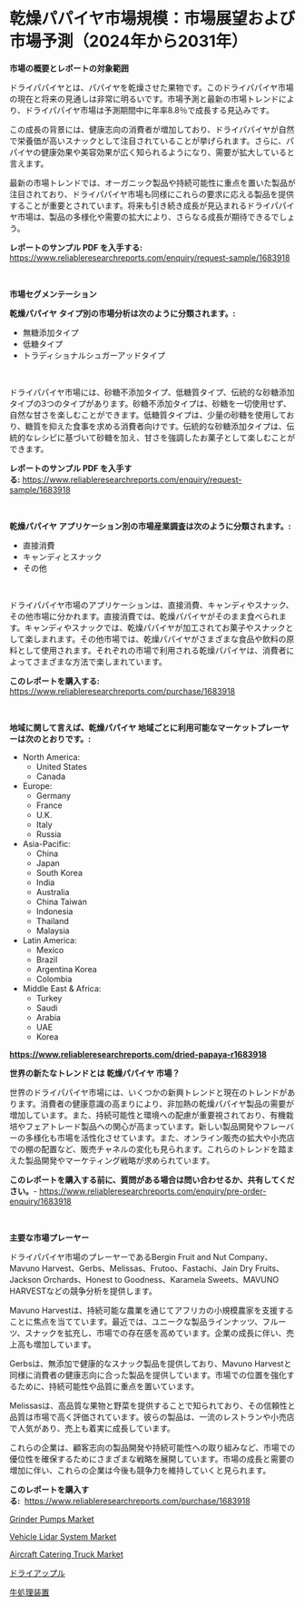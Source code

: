<p><h1>乾燥パパイヤ市場規模：市場展望および市場予測（2024年から2031年）</h1></p><p><strong>市場の概要とレポートの対象範囲</strong></p>
<p><p>ドライパパイヤとは、パパイヤを乾燥させた果物です。このドライパパイヤ市場の現在と将来の見通しは非常に明るいです。市場予測と最新の市場トレンドにより、ドライパパイヤ市場は予測期間中に年率8.8％で成長する見込みです。 </p><p>この成長の背景には、健康志向の消費者が増加しており、ドライパパイヤが自然で栄養価が高いスナックとして注目されていることが挙げられます。さらに、パパイヤの健康効果や美容効果が広く知られるようになり、需要が拡大していると言えます。</p><p>最新の市場トレンドでは、オーガニック製品や持続可能性に重点を置いた製品が注目されており、ドライパパイヤ市場も同様にこれらの要求に応える製品を提供することが重要とされています。将来も引き続き成長が見込まれるドライパパイヤ市場は、製品の多様化や需要の拡大により、さらなる成長が期待できるでしょう。</p></p>
<p><strong>レポートのサンプル PDF を入手する:</strong> <a href="https://www.reliableresearchreports.com/enquiry/request-sample/1683918">https://www.reliableresearchreports.com/enquiry/request-sample/1683918</a></p>
<p>&nbsp;</p>
<p><strong>市場セグメンテーション</strong></p>
<p><strong>乾燥パパイヤ タイプ別の市場分析は次のように分類されます。:</strong></p>
<p><ul><li>無糖添加タイプ</li><li>低糖タイプ</li><li>トラディショナルシュガーアッドタイプ</li></ul></p>
<p>&nbsp;</p>
<p><p>ドライパパイヤ市場には、砂糖不添加タイプ、低糖質タイプ、伝統的な砂糖添加タイプの3つのタイプがあります。砂糖不添加タイプは、砂糖を一切使用せず、自然な甘さを楽しむことができます。低糖質タイプは、少量の砂糖を使用しており、糖質を抑えた食事を求める消費者向けです。伝統的な砂糖添加タイプは、伝統的なレシピに基づいて砂糖を加え、甘さを強調したお菓子として楽しむことができます。</p></p>
<p><strong>レポートのサンプル PDF を入手する:</strong>&nbsp;<a href="https://www.reliableresearchreports.com/enquiry/request-sample/1683918">https://www.reliableresearchreports.com/enquiry/request-sample/1683918</a></p>
<p>&nbsp;</p>
<p><strong> 乾燥パパイヤ アプリケーション別の市場産業調査は次のように分類されます。:</strong></p>
<p><ul><li>直接消費</li><li>キャンディとスナック</li><li>その他</li></ul></p>
<p>&nbsp;</p>
<p><p>ドライパパイヤ市場のアプリケーションは、直接消費、キャンディやスナック、その他市場に分かれます。直接消費では、乾燥パパイヤがそのまま食べられます。キャンディやスナックでは、乾燥パパイヤが加工されてお菓子やスナックとして楽しまれます。その他市場では、乾燥パパイヤがさまざまな食品や飲料の原料として使用されます。それぞれの市場で利用される乾燥パパイヤは、消費者によってさまざまな方法で楽しまれています。</p></p>
<p><strong>このレポートを購入する:</strong>&nbsp; <a href="https://www.reliableresearchreports.com/purchase/1683918">https://www.reliableresearchreports.com/purchase/1683918</a></p>
<p>&nbsp;</p>
<p><strong>地域に関して言えば、乾燥パパイヤ 地域ごとに利用可能なマーケットプレーヤーは次のとおりです。:</strong></p>
<p><ul>
    <li>
        North America:
        <ul>
            <li>United States</li>
            <li>Canada</li>
        </ul>
    </li>
    <li>
        Europe:
        <ul>
            <li>Germany</li>
            <li>France</li>
            <li>U.K.</li>
            <li>Italy</li>
            <li>Russia</li>
        </ul>
    </li>
    <li>
        Asia-Pacific:
        <ul>
            <li>China</li>
            <li>Japan</li>
            <li>South Korea</li>
            <li>India</li>
            <li>Australia</li>
            <li>China Taiwan</li>
            <li>Indonesia</li>
            <li>Thailand</li>
            <li>Malaysia</li>
        </ul>
    </li>
    <li>
        Latin America:
        <ul>
            <li>Mexico</li>
            <li>Brazil</li>
            <li>Argentina Korea</li>
            <li>Colombia</li>
        </ul>
    </li>
    <li>
        Middle East & Africa:
        <ul>
            <li>Turkey</li>
            <li>Saudi</li>
            <li>Arabia</li>
            <li>UAE</li>
            <li>Korea</li>
        </ul>
    </li>
    </ul></p>
<p><strong><a href="https://www.reliableresearchreports.com/dried-papaya-r1683918">https://www.reliableresearchreports.com/dried-papaya-r1683918</a></strong>&nbsp;</p>
<p><strong>世界の新たなトレンドとは 乾燥パパイヤ 市場？</strong></p>
<p><p>世界のドライパパイヤ市場には、いくつかの新興トレンドと現在のトレンドがあります。消費者の健康意識の高まりにより、非加熱の乾燥パパイヤ製品の需要が増加しています。また、持続可能性と環境への配慮が重要視されており、有機栽培やフェアトレード製品への関心が高まっています。新しい製品開発やフレーバーの多様化も市場を活性化させています。また、オンライン販売の拡大や小売店での棚の配置など、販売チャネルの変化も見られます。これらのトレンドを踏まえた製品開発やマーケティング戦略が求められています。</p></p>
<p><strong>このレポートを購入する前に、質問がある場合は問い合わせるか、共有してください。</strong>- <a href="https://www.reliableresearchreports.com/enquiry/pre-order-enquiry/1683918">https://www.reliableresearchreports.com/enquiry/pre-order-enquiry/1683918</a></p>
<p>&nbsp;</p>
<p><strong>主要な市場プレーヤー</strong></p>
<p><p>ドライパパイヤ市場のプレーヤーであるBergin Fruit and Nut Company、Mavuno Harvest、Gerbs、Melissas、Frutoo、Fastachi、Jain Dry Fruits、Jackson Orchards、Honest to Goodness、Karamela Sweets、MAVUNO HARVESTなどの競争分析を提供します。 </p><p>Mavuno Harvestは、持続可能な農業を通じてアフリカの小規模農家を支援することに焦点を当てています。最近では、ユニークな製品ラインナッツ、フルーツ、スナックを拡充し、市場での存在感を高めています。企業の成長に伴い、売上高も増加しています。</p><p>Gerbsは、無添加で健康的なスナック製品を提供しており、Mavuno Harvestと同様に消費者の健康志向に合った製品を提供しています。市場での位置を強化するために、持続可能性や品質に重点を置いています。</p><p>Melissasは、高品質な果物と野菜を提供することで知られており、その信頼性と品質は市場で高く評価されています。彼らの製品は、一流のレストランや小売店で人気があり、売上も着実に成長しています。</p><p>これらの企業は、顧客志向の製品開発や持続可能性への取り組みなど、市場での優位性を確保するためにさまざまな戦略を展開しています。市場の成長と需要の増加に伴い、これらの企業は今後も競争力を維持していくと見られます。</p></p>
<p><strong>このレポートを購入する:</strong>&nbsp;&nbsp;<a href="https://www.reliableresearchreports.com/purchase/1683918">https://www.reliableresearchreports.com/purchase/1683918</a></p>
<p><p><a href="https://github.com/dimitrishawkinswaynenp91rgz/Market-Research-Report-List-2/blob/main/grinder-pumps-market.md">Grinder Pumps Market</a></p><p><a href="https://www.linkedin.com/pulse/decoding-vehicle-lidar-system-market-deep-dive-latest-trends-aazme?trackingId=1LZ9NOd2Ua4mDRyjFVjbIg%3D%3D">Vehicle Lidar System Market</a></p><p><a href="https://www.linkedin.com/pulse/aircraft-catering-truck-market-size-global-industry-overview-lmoje?trackingId=n%2BbjmA1SDHNfGCX5IJD0cQ%3D%3D">Aircraft Catering Truck Market</a></p><p><a href="https://github.com/one-cool-chick/Market-Research-Report-List-1/blob/main/923961322084.md">ドライアップル</a></p><p><a href="https://medium.com/@nicholasallan19/%E5%AE%B6%E7%95%9C%E5%8F%96%E6%89%B1%E3%81%84%E8%A3%85%E7%BD%AE%E5%B8%82%E5%A0%B4%E3%81%AF-%E5%B8%82%E5%A0%B4%E3%82%B7%E3%82%A7%E3%82%A2-%E5%B8%82%E5%A0%B4%E3%83%88%E3%83%AC%E3%83%B3%E3%83%89-%E5%B8%82%E5%A0%B4%E6%88%90%E9%95%B7%E3%81%AB%E9%96%A2%E3%81%99%E3%82%8B%E6%83%85%E5%A0%B1%E3%82%92%E6%8F%90%E4%BE%9B%E3%81%97%E3%81%BE%E3%81%99-be0f7773db3c">牛処理装置</a></p></p>